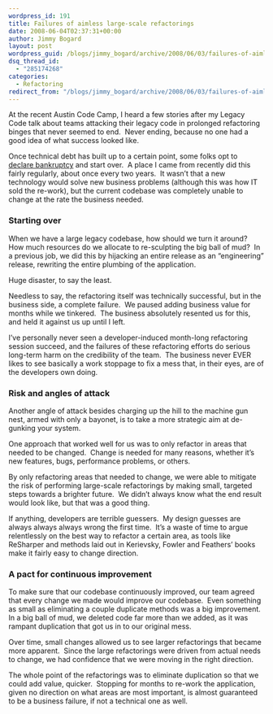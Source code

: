 ```yaml
---
wordpress_id: 191
title: Failures of aimless large-scale refactorings
date: 2008-06-04T02:37:31+00:00
author: Jimmy Bogard
layout: post
wordpress_guid: /blogs/jimmy_bogard/archive/2008/06/03/failures-of-aimless-large-scale-refactorings.aspx
dsq_thread_id:
  - "285174268"
categories:
  - Refactoring
redirect_from: "/blogs/jimmy_bogard/archive/2008/06/03/failures-of-aimless-large-scale-refactorings.aspx/"
---
```

At the recent Austin Code Camp, I heard a few stories after my Legacy Code talk about teams attacking their legacy code in prolonged refactoring binges that never seemed to end.&nbsp; Never ending, because no one had a good idea of what success looked like.

Once technical debt has built up to a certain point, some folks opt to [declare bankruptcy](http://www.lostechies.com/blogs/jimmy_bogard/archive/2007/07/05/when-technical-debt-leads-to-bankruptcy.aspx) and start over.&nbsp; A place I came from recently did this fairly regularly, about once every two years.&nbsp; It wasn&#8217;t that a new technology would solve new business problems (although this was how IT sold the re-work), but the current codebase was completely unable to change at the rate the business needed.

### 

### Starting over

When we have a large legacy codebase, how should we turn it around?&nbsp; How much resources do we allocate to re-sculpting the big ball of mud?&nbsp; In a previous job, we did this by hijacking an entire release as an &#8220;engineering&#8221; release, rewriting the entire plumbing of the application.

Huge disaster, to say the least.

Needless to say, the refactoring itself was technically successful, but in the business side, a complete failure.&nbsp; We paused adding business value for months while we tinkered.&nbsp; The business absolutely resented us for this, and held it against us up until I left.

I&#8217;ve personally never seen a developer-induced month-long refactoring session succeed, and the failures of these refactoring efforts do serious long-term harm on the credibility of the team.&nbsp; The business never EVER likes to see basically a work stoppage to fix a mess that, in their eyes, are of the developers own doing.

### Risk and angles of attack

Another angle of attack besides charging up the hill to the machine gun nest, armed with only a bayonet, is to take a more strategic aim at de-gunking your system.

One approach that worked well for us was to only refactor in areas that needed to be changed.&nbsp; Change is needed for many reasons, whether it&#8217;s new features, bugs, performance problems, or others.

By only refactoring areas that needed to change, we were able to mitigate the risk of performing large-scale refactorings by making small, targeted steps towards a brighter future.&nbsp; We didn&#8217;t always know what the end result would look like, but that was a good thing.

If anything, developers are terrible guessers.&nbsp; My design guesses are always always always wrong the first time.&nbsp; It&#8217;s a waste of time to argue relentlessly on the best way to refactor a certain area, as tools like ReSharper and methods laid out in Kerievsky, Fowler and Feathers&#8217; books make it fairly easy to change direction.

### A pact for continuous improvement

To make sure that our codebase continuously improved, our team agreed that every change we made would improve our codebase.&nbsp; Even something as small as eliminating a couple duplicate methods was a big improvement.&nbsp; In a big ball of mud, we deleted code far more than we added, as it was rampant duplication that got us in to our original mess.

Over time, small changes allowed us to see larger refactorings that became more apparent.&nbsp; Since the large refactorings were driven from actual needs to change, we had confidence that we were moving in the right direction.

The whole point of the refactorings was to eliminate duplication so that we could add value, quicker.&nbsp; Stopping for months to re-work the application, given no direction on what areas are most important, is almost guaranteed to be a business failure, if not a technical one as well.